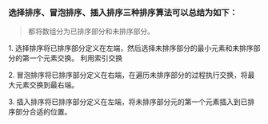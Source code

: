 
### 选择排序、冒泡排序、插入排序三种排序算法可以总结为如下：

> 都将数组分为已排序部分和未排序部分。

1\. 选择排序将已排序部分定义在左端，然后选择未排序部分的最小元素和未排序部分的第一个元素交换。 利用索引交换

2\. 冒泡排序将已排序部分定义在右端，在遍历未排序部分的过程执行交换，将最大元素交换到最右端。

3\. 插入排序将已排序部分定义在左端，将未排序部分元的第一个元素插入到已排序部分合适的位置。


